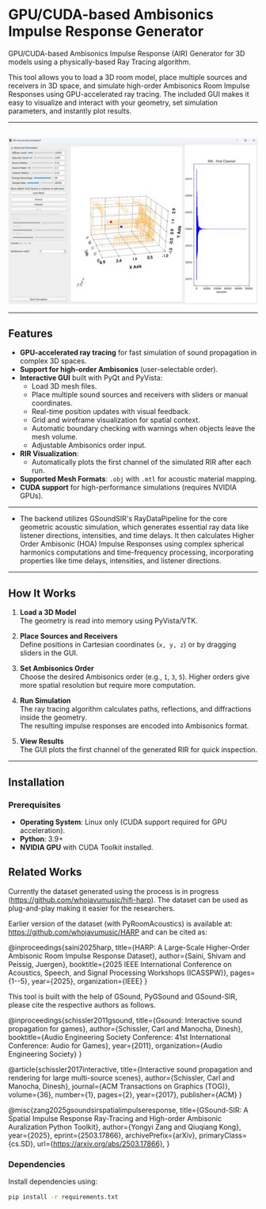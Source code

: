 # GPU/CUDA-based Ambisonics Impulse Response Generator
GPU/CUDA-based Ambisonics Impulse Response (AIR) Generator for 3D models using a physically-based Ray Tracing algorithm.

This tool allows you to load a 3D room model, place multiple sources and receivers in 3D space, and simulate high-order Ambisonics Room Impulse Responses using GPU-accelerated ray tracing. The included GUI makes it easy to visualize and interact with your geometry, set simulation parameters, and instantly plot results.

---
\
![GUI](https://github.com/whojavumusic/GPU-ARIR/blob/main/gui.jpg)

---

## Features

- **GPU-accelerated ray tracing** for fast simulation of sound propagation in complex 3D spaces.
- **Support for high-order Ambisonics** (user-selectable order).
- **Interactive GUI** built with PyQt and PyVista:
  - Load 3D mesh files.
  - Place multiple sound sources and receivers with sliders or manual coordinates.
  - Real-time position updates with visual feedback.
  - Grid and wireframe visualization for spatial context.
  - Automatic boundary checking with warnings when objects leave the mesh volume.
  - Adjustable Ambisonics order input.
- **RIR Visualization**:
  - Automatically plots the first channel of the simulated RIR after each run.
- **Supported Mesh Formats**: `.obj` with `.mtl` for acoustic material mapping.
- **CUDA support** for high-performance simulations (requires NVIDIA GPUs).

---

- The backend utilizes GSoundSIR's RayDataPipeline for the core geometric acoustic simulation, which generates essential ray data like listener directions, intensities, and time delays. It then calculates Higher Order Ambisonic (HOA) Impulse Responses using complex spherical harmonics computations and time-frequency processing, incorporating properties like time delays, intensities, and listener directions.

---
  
## How It Works

1. **Load a 3D Model**  
   The geometry is read into memory using PyVista/VTK.

2. **Place Sources and Receivers**  
   Define positions in Cartesian coordinates (`x, y, z`) or by dragging sliders in the GUI.

3. **Set Ambisonics Order**  
   Choose the desired Ambisonics order (e.g., `1`, `3`, `5`). Higher orders give more spatial resolution but require more computation.

4. **Run Simulation**  
   The ray tracing algorithm calculates paths, reflections, and diffractions inside the geometry.  
   The resulting impulse responses are encoded into Ambisonics format.

5. **View Results**  
   The GUI plots the first channel of the generated RIR for quick inspection.

---

## Installation

### Prerequisites

- **Operating System**: Linux only (CUDA support required for GPU acceleration).
- **Python**: 3.9+
- **NVIDIA GPU** with CUDA Toolkit installed.


## Related Works
Currently the dataset generated using the process is in progress (https://github.com/whojavumusic/hifi-harp). The dataset can be used as plug-and-play making it easier for the researchers.

Earlier version of the dataset (with PyRoomAcoustics) is available at: https://github.com/whojavumusic/HARP and can be cited as: 

@inproceedings{saini2025harp,
  title={HARP: A Large-Scale Higher-Order Ambisonic Room Impulse Response Dataset},
  author={Saini, Shivam and Peissig, Juergen},
  booktitle={2025 IEEE International Conference on Acoustics, Speech, and Signal Processing Workshops (ICASSPW)},
  pages={1--5},
  year={2025},
  organization={IEEE}
}

This tool is built with the help of GSound, PyGSound and GSound-SIR, please cite the respective authors as follows.

@inproceedings{schissler2011gsound,
  title={Gsound: Interactive sound propagation for games},
  author={Schissler, Carl and Manocha, Dinesh},
  booktitle={Audio Engineering Society Conference: 41st International Conference: Audio for Games},
  year={2011},
  organization={Audio Engineering Society}
}

@article{schissler2017interactive,
  title={Interactive sound propagation and rendering for large multi-source scenes},
  author={Schissler, Carl and Manocha, Dinesh},
  journal={ACM Transactions on Graphics (TOG)},
  volume={36},
  number={1},
  pages={2},
  year={2017},
  publisher={ACM}
}

@misc{zang2025gsoundsirspatialimpulseresponse,
      title={GSound-SIR: A Spatial Impulse Response Ray-Tracing and High-order Ambisonic Auralization Python Toolkit}, 
      author={Yongyi Zang and Qiuqiang Kong},
      year={2025},
      eprint={2503.17866},
      archivePrefix={arXiv},
      primaryClass={cs.SD},
      url={https://arxiv.org/abs/2503.17866}, 
}




### Dependencies

Install dependencies using:

```bash
pip install -r requirements.txt
